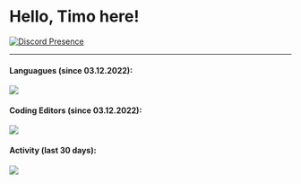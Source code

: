 <h1>Hello, Timo here!</h1>

[![Discord Presence](https://lanyard.cnrad.dev/api/473737542630637569)](https://discord.com/users/473737542630637569)

---

#### Languagues (since 03.12.2022):

<a href="#"><img src="https://wakatime.com/share/@Timo1005/73950e99-694e-430e-8339-48a88473d2be.png" /></a>

#### Coding Editors (since 03.12.2022):

<a href="#"><img src="https://wakatime.com/share/@Timo1005/d3aaa6a2-2d23-4e1c-a99b-a24fb8467874.png" /></a>

#### Activity (last 30 days):

<a href="#"><img src="https://wakatime.com/share/@Timo1005/71042fa9-409f-4662-a612-28538aa11de9.png" /></a>
